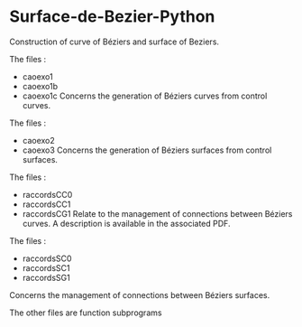 # Surface-de-Bezier-Python

Construction of curve of Béziers and surface of Beziers. 

The files : 
- caoexo1
- caoexo1b
- caoexo1c
Concerns the generation of Béziers curves from control curves. 


The files : 
- caoexo2
- caoexo3
Concerns the generation of Béziers surfaces from control surfaces. 

The files : 
- raccordsCC0
- raccordsCC1
- raccordsCG1 
Relate to the management of connections between Béziers curves. A description is available in the associated PDF.

The files : 
- raccordsSC0
- raccordsSC1
- raccordsSG1

Concerns the management of connections between Béziers surfaces. 

The other files are function subprograms 

